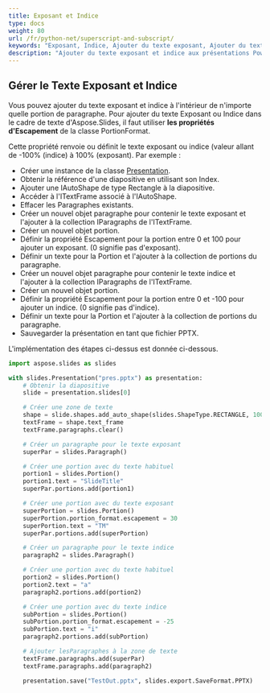 ```yaml
---
title: Exposant et Indice
type: docs
weight: 80
url: /fr/python-net/superscript-and-subscript/
keywords: "Exposant, Indice, Ajouter du texte exposant, Ajouter du texte indice, Présentation PowerPoint, Python, Aspose.Slides pour Python via .NET"
description: "Ajouter du texte exposant et indice aux présentations PowerPoint en Python"
---
```


## **Gérer le Texte Exposant et Indice**
Vous pouvez ajouter du texte exposant et indice à l'intérieur de n'importe quelle portion de paragraphe. Pour ajouter du texte Exposant ou Indice dans le cadre de texte d'Aspose.Slides, il faut utiliser **les propriétés d'Escapement** de la classe PortionFormat.

Cette propriété renvoie ou définit le texte exposant ou indice (valeur allant de -100% (indice) à 100% (exposant). Par exemple :

- Créer une instance de la classe [Presentation](https://reference.aspose.com/slides/python-net/aspose.slides/presentation/).
- Obtenir la référence d'une diapositive en utilisant son Index.
- Ajouter une IAutoShape de type Rectangle à la diapositive.
- Accéder à l'ITextFrame associé à l'IAutoShape.
- Effacer les Paragraphes existants.
- Créer un nouvel objet paragraphe pour contenir le texte exposant et l'ajouter à la collection IParagraphs de l'ITextFrame.
- Créer un nouvel objet portion.
- Définir la propriété Escapement pour la portion entre 0 et 100 pour ajouter un exposant. (0 signifie pas d'exposant).
- Définir un texte pour la Portion et l'ajouter à la collection de portions du paragraphe.
- Créer un nouvel objet paragraphe pour contenir le texte indice et l'ajouter à la collection IParagraphs de l'ITextFrame.
- Créer un nouvel objet portion.
- Définir la propriété Escapement pour la portion entre 0 et -100 pour ajouter un indice. (0 signifie pas d'indice).
- Définir un texte pour la Portion et l'ajouter à la collection de portions du paragraphe.
- Sauvegarder la présentation en tant que fichier PPTX.

L'implémentation des étapes ci-dessus est donnée ci-dessous.

```py
import aspose.slides as slides

with slides.Presentation("pres.pptx") as presentation:
    # Obtenir la diapositive
    slide = presentation.slides[0]

    # Créer une zone de texte
    shape = slide.shapes.add_auto_shape(slides.ShapeType.RECTANGLE, 100, 100, 200, 100)
    textFrame = shape.text_frame
    textFrame.paragraphs.clear()

    # Créer un paragraphe pour le texte exposant
    superPar = slides.Paragraph()

    # Créer une portion avec du texte habituel
    portion1 = slides.Portion()
    portion1.text = "SlideTitle"
    superPar.portions.add(portion1)

    # Créer une portion avec du texte exposant
    superPortion = slides.Portion()
    superPortion.portion_format.escapement = 30
    superPortion.text = "TM"
    superPar.portions.add(superPortion)

    # Créer un paragraphe pour le texte indice
    paragraph2 = slides.Paragraph()

    # Créer une portion avec du texte habituel
    portion2 = slides.Portion()
    portion2.text = "a"
    paragraph2.portions.add(portion2)

    # Créer une portion avec du texte indice
    subPortion = slides.Portion()
    subPortion.portion_format.escapement = -25
    subPortion.text = "i"
    paragraph2.portions.add(subPortion)

    # Ajouter lesParagraphes à la zone de texte
    textFrame.paragraphs.add(superPar)
    textFrame.paragraphs.add(paragraph2)

    presentation.save("TestOut.pptx", slides.export.SaveFormat.PPTX)
```